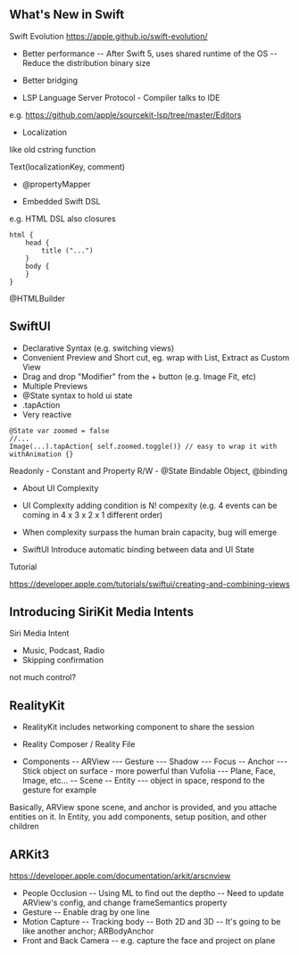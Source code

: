 
## What's New in Swift

Swift Evolution
https://apple.github.io/swift-evolution/


- Better performance
-- After Swift 5, uses shared runtime of the OS
-- Reduce the distribution binary size

- Better bridging

- LSP Language Server Protocol - Compiler talks to IDE

e.g.
https://github.com/apple/sourcekit-lsp/tree/master/Editors

- Localization

like old cstring function

Text(localizationKey, comment)

- @propertyMapper

- Embedded Swift DSL 

e.g. HTML DSL
also closures

```
html {
	head {
		title ("...")
	}
	body {
	}
}
```

@HTMLBuilder


## SwiftUI

- Declarative Syntax (e.g. switching views)
- Convenient Preview and Short cut, eg. wrap with List, Extract as Custom View
- Drag and drop "Modifier" from the + button (e.g. Image Fit, etc)
- Multiple Previews 
- @State syntax to hold ui state
- .tapAction
- Very reactive

```
@State var zoomed = false
//...
Image(...).tapAction{ self.zoomed.toggle()} // easy to wrap it with withAnimation {}
```

Readonly - Constant and Property
R/W  - @State Bindable Object, @binding

- About UI Complexity
- UI Complexity adding condition is N! compexity (e.g. 4 events can be coming in 4 x 3 x 2 x 1 different order)
- When complexity surpass the human brain capacity, bug will emerge

- SwiftUI Introduce automatic binding between data and UI State

Tutorial

https://developer.apple.com/tutorials/swiftui/creating-and-combining-views

## Introducing SiriKit Media Intents

Siri Media Intent

- Music, Podcast, Radio
- Skipping confirmation

not much control?

## RealityKit

- RealityKit includes networking component to share the session 
- Reality Composer / Reality File

- Components
-- ARView
--- Gesture
--- Shadow
--- Focus
-- Anchor
--- Stick object on surface - more powerful than Vufolia
--- Plane, Face, Image, etc...
-- Scene
-- Entity
--- object in space, respond to the gesture for example

Basically, ARView spone scene, and anchor is provided, and you attache entities on it. In Entity, you add components, setup position, and other children

## ARKit3

https://developer.apple.com/documentation/arkit/arscnview

- People Occlusion
-- Using ML to find out the deptho
-- Need to update ARView's config, and change frameSemantics property
- Gesture
-- Enable drag by one line 
- Motion Capture
-- Tracking body
-- Both 2D and 3D
-- It's going to be like another anchor; ARBodyAnchor
- Front and Back Camera
-- e.g. capture the face and project on plane

